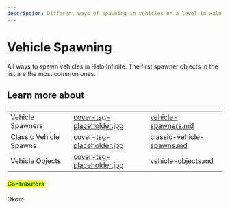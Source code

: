 ```yaml
---
description: Different ways of spawning in vehicles on a level in Halo Infinite.
---
```


# Vehicle Spawning

All ways to spawn vehicles in Halo Infinite. The first spawner objects in the list are the most common ones.



## Learn more about

<table data-view="cards"><thead><tr><th></th><th data-hidden data-card-cover data-type="files"></th><th data-hidden data-card-target data-type="content-ref"></th></tr></thead><tbody><tr><td>Vehicle Spawners</td><td><a href="../../../../../.gitbook/assets/cover-tsg-placeholder.jpg">cover-tsg-placeholder.jpg</a></td><td><a href="vehicle-spawners.md">vehicle-spawners.md</a></td></tr><tr><td>Classic Vehicle Spawns</td><td><a href="../../../../../.gitbook/assets/cover-tsg-placeholder.jpg">cover-tsg-placeholder.jpg</a></td><td><a href="classic-vehicle-spawns.md">classic-vehicle-spawns.md</a></td></tr><tr><td>Vehicle Objects</td><td><a href="../../../../../.gitbook/assets/cover-tsg-placeholder.jpg">cover-tsg-placeholder.jpg</a></td><td><a href="vehicle-objects.md">vehicle-objects.md</a></td></tr></tbody></table>



#### <mark style="color:green;">Contributors</mark>

Okom
